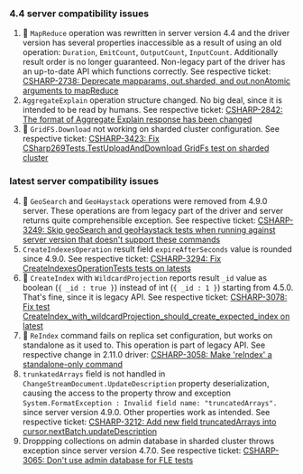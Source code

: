 ### 4.4 server compatibility issues

1. 🦖 `MapReduce` operation was rewritten in server version 4.4 and the driver version has several properties inaccessible as a result of using an old operation: `Duration`, `EmitCount`, `OutputCount`, `InputCount`. Additionally result order is no longer guaranteed. Non-legacy part of the driver has an up-to-date API which functions correctly.
See respective ticket: [CSHARP-2738: Deprecate mapparams, out.sharded, and out.nonAtomic arguments to mapReduce](https://jira.mongodb.org/browse/CSHARP-2738)
2. `AggregateExplain` operation structure changed. No big deal, since it is intended to be read by humans.
See respective ticket: [CSHARP-2842: The format of Aggregate Explain response has been changed](https://jira.mongodb.org/browse/CSHARP-2842)
3. 🦖 `GridFS.Download` not working on sharded cluster configuration.
See respective ticket: [CSHARP-3423: Fix CSharp269Tests.TestUploadAndDownload GridFs test on sharded cluster](https://jira.mongodb.org/browse/CSHARP-3423)

### latest server compatibility issues

4. 🦖 `GeoSearch` and `GeoHaystack` operations were removed from 4.9.0 server. These operations are from legacy part of the driver and server returns quite comprehensible exception.
See respective ticket: [CSHARP-3249: Skip geoSearch and geoHaystack tests when running against server version that doesn't support these commands](https://jira.mongodb.org/browse/CSHARP-3249)
5. `CreateIndexesOperation` result field `expireAfterSeconds` value is rounded since 4.9.0.
See respective ticket: [CSHARP-3294: Fix CreateIndexesOperationTests tests on latests](https://jira.mongodb.org/browse/CSHARP-3294)
6. 🦖 `CreateIndex` with `WildcardProjection` reports result `_id` value as boolean (`{ _id : true }`) instead of int (`{ _id : 1 }`) starting from 4.5.0. That's fine, since it is legacy API.
See respective ticket: [CSHARP-3078: Fix test CreateIndex_with_wildcardProjection_should_create_expected_index on latest](https://jira.mongodb.org/browse/CSHARP-3078)
7. 🦖 `ReIndex` command fails on replica set configuration, but works on standalone as it used to. This operation is part of legacy API.
See respective change in 2.11.0 driver: [CSHARP-3058: Make 'reIndex' a standalone-only command](https://jira.mongodb.org/browse/CSHARP-3058)
8. `trunkatedArrays` field is not handled in `ChangeStreamDocument.UpdateDescription` property deserialization, causing the access to the property throw and exception `System.FormatException : Invalid field name: "truncatedArrays".` since server version 4.9.0. Other properties work as intended.
See respective ticket: [CSHARP-3212: Add new field truncatedArrays into cursor.nextBatch.updateDescription](https://jira.mongodb.org/browse/CSHARP-3212)
9. Droppping collections on admin database in sharded cluster throws exception since server version 4.7.0.
See respective ticket: [CSHARP-3065: Don't use admin database for FLE tests](https://jira.mongodb.org/browse/CSHARP-3065)